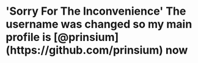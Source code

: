 <h1>
'Sorry For The Inconvenience'
The username was changed so my main profile is [@prinsium](https://github.com/prinsium) now
</h1>
